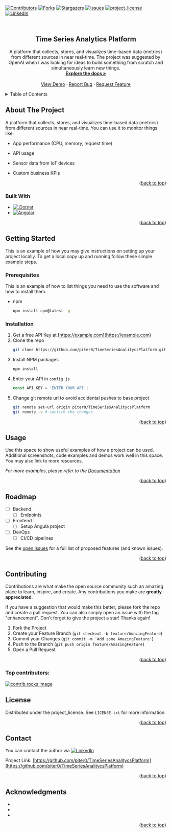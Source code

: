 <!-- Improved compatibility of back to top link: See: https://github.com/othneildrew/Best-README-Template/pull/73 -->
<a id="readme-top"></a>
<!--
*** Thanks for checking out the Best-README-Template. If you have a suggestion
*** that would make this better, please fork the repo and create a pull request
*** or simply open an issue with the tag "enhancement".
*** Don't forget to give the project a star!
*** Thanks again! Now go create something AMAZING! :D
-->



<!-- PROJECT SHIELDS -->
<!--
*** I'm using markdown "reference style" links for readability.
*** Reference links are enclosed in brackets [ ] instead of parentheses ( ).
*** See the bottom of this document for the declaration of the reference variables
*** for contributors-url, forks-url, etc. This is an optional, concise syntax you may use.
*** https://www.markdownguide.org/basic-syntax/#reference-style-links
-->
[![Contributors][contributors-shield]][contributors-url]
[![Forks][forks-shield]][forks-url]
[![Stargazers][stars-shield]][stars-url]
[![Issues][issues-shield]][issues-url]
[![project_license][license-shield]][license-url]
[![LinkedIn][linkedin-shield]][linkedin-url]



<!-- PROJECT LOGO -->
<br />
<div align="center">
  <!-- <a href="https://github.com/piter0/TimeSeriesAnalitycsPlatform">
    <img src="images/logo.png" alt="Logo" width="80" height="80">
  </a> -->

<h2 align="center">Time Series Analytics Platform</h2>

  <p align="center">
    A platform that collects, stores, and visualizes time-based data (metrics) from different sources in near real-time. The project was suggested by OpenAI when I was looking for ideas to build something from scratch 
    and simultaneously learn new things.
    <br />
    <a href="https://github.com/piter0/TimeSeriesAnalitycsPlatform"><strong>Explore the docs »</strong></a>
    <br />
    <br />
    <a href="https://github.com/piter0/TimeSeriesAnalitycsPlatform">View Demo</a>
    &middot;
    <a href="https://github.com/piter0/TimeSeriesAnalitycsPlatform/issues/new?labels=bug&template=bug-report---.md">Report Bug</a>
    &middot;
    <a href="https://github.com/piter0/TimeSeriesAnalitycsPlatform/issues/new?labels=enhancement&template=feature-request---.md">Request Feature</a>
  </p>
</div>



<!-- TABLE OF CONTENTS -->
<details>
  <summary>Table of Contents</summary>
  <ol>
    <li>
      <a href="#about-the-project">About The Project</a>
      <ul>
        <li><a href="#built-with">Built With</a></li>
      </ul>
    </li>
    <li>
      <a href="#getting-started">Getting Started</a>
      <ul>
        <li><a href="#prerequisites">Prerequisites</a></li>
        <li><a href="#installation">Installation</a></li>
      </ul>
    </li>
    <li><a href="#usage">Usage</a></li>
    <li><a href="#roadmap">Roadmap</a></li>
    <li><a href="#contributing">Contributing</a></li>
    <li><a href="#license">License</a></li>
    <li><a href="#contact">Contact</a></li>
    <li><a href="#acknowledgments">Acknowledgments</a></li>
  </ol>
</details>



<!-- ABOUT THE PROJECT -->
## About The Project

A platform that collects, stores, and visualizes time-based data (metrics) from different sources in near real-time. You can use it to monitor things like:

- App performance (CPU, memory, request time)

- API usage

- Sensor data from IoT devices

- Custom business KPIs
<p align="right">(<a href="#readme-top">back to top</a>)</p>



### Built With
* [![.Dotnet][Dotnet]][Angular-url]
* [![Angular][Angular.io]][Angular-url]

<p align="right">(<a href="#readme-top">back to top</a>)</p>



<!-- GETTING STARTED -->
## Getting Started

This is an example of how you may give instructions on setting up your project locally.
To get a local copy up and running follow these simple example steps.

### Prerequisites

This is an example of how to list things you need to use the software and how to install them.
* npm
  ```sh
  npm install npm@latest -g
  ```

### Installation

1. Get a free API Key at [https://example.com](https://example.com)
2. Clone the repo
   ```sh
   git clone https://github.com/piter0/TimeSeriesAnalitycsPlatform.git
   ```
3. Install NPM packages
   ```sh
   npm install
   ```
4. Enter your API in `config.js`
   ```js
   const API_KEY = 'ENTER YOUR API';
   ```
5. Change git remote url to avoid accidental pushes to base project
   ```sh
   git remote set-url origin piter0/TimeSeriesAnalitycsPlatform
   git remote -v # confirm the changes
   ```

<p align="right">(<a href="#readme-top">back to top</a>)</p>



<!-- USAGE EXAMPLES -->
## Usage

Use this space to show useful examples of how a project can be used. Additional screenshots, code examples and demos work well in this space. You may also link to more resources.

_For more examples, please refer to the [Documentation](https://example.com)_

<p align="right">(<a href="#readme-top">back to top</a>)</p>



<!-- ROADMAP -->
## Roadmap

- [ ] Backend
    - [ ] Endpoints
- [ ] Frontend
    - [ ] Setup Angula project
- [ ] DevOps
    - [ ] CI/CD pipelines

See the [open issues](https://github.com/piter0/TimeSeriesAnalitycsPlatform/issues) for a full list of proposed features (and known issues).

<p align="right">(<a href="#readme-top">back to top</a>)</p>



<!-- CONTRIBUTING -->
## Contributing

Contributions are what make the open source community such an amazing place to learn, inspire, and create. Any contributions you make are **greatly appreciated**.

If you have a suggestion that would make this better, please fork the repo and create a pull request. You can also simply open an issue with the tag "enhancement".
Don't forget to give the project a star! Thanks again!

1. Fork the Project
2. Create your Feature Branch (`git checkout -b feature/AmazingFeature`)
3. Commit your Changes (`git commit -m 'Add some AmazingFeature'`)
4. Push to the Branch (`git push origin feature/AmazingFeature`)
5. Open a Pull Request

<p align="right">(<a href="#readme-top">back to top</a>)</p>

### Top contributors:

<a href="https://github.com/piter0/TimeSeriesAnalitycsPlatform/graphs/contributors">
  <img src="https://contrib.rocks/image?repo=piter0/TimeSeriesAnalitycsPlatform" alt="contrib.rocks image" />
</a>



<!-- LICENSE -->
## License

Distributed under the project_license. See `LICENSE.txt` for more information.

<p align="right">(<a href="#readme-top">back to top</a>)</p>



<!-- CONTACT -->
## Contact

You can contact the author via  [![LinkedIn][linkedin-shield]][linkedin-url]

Project Link: [https://github.com/piter0/TimeSeriesAnalitycsPlatform](https://github.com/piter0/TimeSeriesAnalitycsPlatform)

<p align="right">(<a href="#readme-top">back to top</a>)</p>



<!-- ACKNOWLEDGMENTS -->
## Acknowledgments

* []()
* []()
* []()

<p align="right">(<a href="#readme-top">back to top</a>)</p>



<!-- MARKDOWN LINKS & IMAGES -->
<!-- https://www.markdownguide.org/basic-syntax/#reference-style-links -->
[contributors-shield]: https://img.shields.io/github/contributors/piter0/TimeSeriesAnalitycsPlatform.svg?style=for-the-badge
[contributors-url]: https://github.com/piter0/TimeSeriesAnalitycsPlatform/graphs/contributors
[forks-shield]: https://img.shields.io/github/forks/piter0/TimeSeriesAnalitycsPlatform.svg?style=for-the-badge
[forks-url]: https://github.com/piter0/TimeSeriesAnalitycsPlatform/network/members
[stars-shield]: https://img.shields.io/github/stars/piter0/TimeSeriesAnalitycsPlatform.svg?style=for-the-badge
[stars-url]: https://github.com/piter0/TimeSeriesAnalitycsPlatform/stargazers
[issues-shield]: https://img.shields.io/github/issues/piter0/TimeSeriesAnalitycsPlatform.svg?style=for-the-badge
[issues-url]: https://github.com/piter0/TimeSeriesAnalitycsPlatform/issues
[license-shield]: https://img.shields.io/github/license/piter0/TimeSeriesAnalitycsPlatform.svg?style=for-the-badge
[license-url]: https://github.com/piter0/TimeSeriesAnalitycsPlatform/blob/master/LICENSE.txt
[linkedin-shield]: https://img.shields.io/badge/-LinkedIn-black.svg?style=for-the-badge&logo=linkedin&colorB=555
[linkedin-url]: https://linkedin.com/in/piotreysymontt
[product-screenshot]: images/screenshot.png
[Next.js]: https://img.shields.io/badge/next.js-000000?style=for-the-badge&logo=nextdotjs&logoColor=white
[Next-url]: https://nextjs.org/
[React.js]: https://img.shields.io/badge/React-20232A?style=for-the-badge&logo=react&logoColor=61DAFB
[React-url]: https://reactjs.org/
[Vue.js]: https://img.shields.io/badge/Vue.js-35495E?style=for-the-badge&logo=vuedotjs&logoColor=4FC08D
[Vue-url]: https://vuejs.org/
[Angular.io]: https://img.shields.io/badge/Angular-DD0031?style=for-the-badge&logo=angular&logoColor=white
[Angular-url]: https://angular.io/
[Svelte.dev]: https://img.shields.io/badge/Svelte-4A4A55?style=for-the-badge&logo=svelte&logoColor=FF3E00
[Svelte-url]: https://svelte.dev/
[Laravel.com]: https://img.shields.io/badge/Laravel-FF2D20?style=for-the-badge&logo=laravel&logoColor=white
[Laravel-url]: https://laravel.com
[Bootstrap.com]: https://img.shields.io/badge/Bootstrap-563D7C?style=for-the-badge&logo=bootstrap&logoColor=white
[Bootstrap-url]: https://getbootstrap.com
[JQuery.com]: https://img.shields.io/badge/jQuery-0769AD?style=for-the-badge&logo=jquery&logoColor=white
[JQuery-url]: https://jquery.com 
[Dotnet]: https://img.shields.io/badge/.NET%20CORE-512BD4?style=for-the-badge&logo=.net&logoColor=white
[Dotnet-url]: https://jquery.com 
